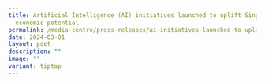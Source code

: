 ```yaml
---
title: Artificial Intelligence (AI) initiatives launched to uplift Singapore’s
  economic potential
permalink: /media-centre/press-releases/ai-initiatives-launched-to-uplift-sg-economic-potential/
date: 2024-03-01
layout: post
description: ""
image: ""
variant: tiptap
---
```


